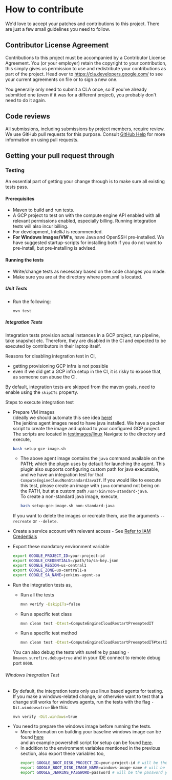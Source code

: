 <!--
 Copyright 2020 Google LLC

 Licensed under the Apache License, Version 2.0 (the "License"); you may not use this file except in
 compliance with the License. You may obtain a copy of the License at

        https://www.apache.org/licenses/LICENSE-2.0

 Unless required by applicable law or agreed to in writing, software distributed under the License
 is distributed on an "AS IS" BASIS, WITHOUT WARRANTIES OR CONDITIONS OF ANY KIND, either express or
 implied. See the License for the specific language governing permissions and limitations under the
 License.
-->
# How to contribute

We'd love to accept your patches and contributions to this project. There are
just a few small guidelines you need to follow.

## Contributor License Agreement

Contributions to this project must be accompanied by a Contributor License
Agreement. You (or your employer) retain the copyright to your contribution,
this simply gives us permission to use and redistribute your contributions as
part of the project. Head over to <https://cla.developers.google.com/> to see
your current agreements on file or to sign a new one.

You generally only need to submit a CLA once, so if you've already submitted one
(even if it was for a different project), you probably don't need to do it
again.

## Code reviews

All submissions, including submissions by project members, require review. We
use GitHub pull requests for this purpose. Consult
[GitHub Help](https://help.github.com/articles/about-pull-requests/) for more
information on using pull requests.

## Getting your pull request through
### Testing
An essential part of getting your change through is to make sure all existing tests pass.

#### Prerequisites
* Maven to build and run tests.
* A GCP project to test on with the compute engine API enabled with all relevant permissions
  enabled, especially billing. Running integration tests will also incur billing.
* For development, IntelliJ is recommended.
* **For Windows Images/VM's**, have Java and OpenSSH pre-installed. We have suggested
  startup-scripts for installing both if you do not want to pre-install,
  but pre-installing is advised.


#### Running the tests
* Write/change tests as necessary based on the code changes you made.
* Make sure you are at the directory where pom.xml is located.

##### Unit Tests
* Run the following: 
    ```
    mvn test
    ```

##### Integration Tests

Integration tests provision actual instances in a GCP project, run pipeline, take snapshot etc.
Therefore, they are disabled in the CI and expected to be executed by contributors in their laptop itself.

Reasons for disabling integration test in CI,
* getting provisioning GCP infra is not possible
* even if we did get a GCP infra setup in the CI, it is risky to expose that, as someone can abuse the CI.

By default, integration tests are skipped from the maven goals, need to enable using the `skipITs` property.

Steps to execute integration test
* Prepare VM images  
  (ideally we should automate this see idea [here](https://github.com/jenkinsci/google-compute-engine-plugin/pull/492#discussion_r1892705637))  
  The jenkins agent images need to have java installed. We have a packer script to create the image and upload to your configured GCP project.
  The scripts are located in [testimages/linux](./testimages/linux)
  Navigate to the directory and execute,
  ```bash
  bash setup-gce-image.sh
  ```
  * The above agent image contains the `java` command available on the PATH; which the plugin uses by default for launching the agent.
    This plugin also supports configuring custom path for java executable, and we have an integration test for that `ComputeEngineCloudNonStandardJavaIT`.
    If you would like to execute this test, please create an image with `java` command not being on the PATH, but at a custom path `/usr/bin/non-standard-java`.  
    To create a non-standard java image, execute,
    ```bash
    bash setup-gce-image.sh non-standard-java
    ```
  If you want to delete the images or recreate them, use the arguments `--recreate` or `--delete`.

* Create a service account with relevant access - See [Refer to IAM Credentials](Home.md#iam-credentials)   

* Export these mandatory environment variable   
  ```bash
  export GOOGLE_PROJECT_ID=your-project-id
  export GOOGLE_CREDENTIALS=/path/to/sa-key.json
  export GOOGLE_REGION=us-central1
  export GOOGLE_ZONE=us-central1-a
  export GOOGLE_SA_NAME=jenkins-agent-sa
  ```
* Run the integration tests as,  
  * Run all the tests   
    ```bash
    mvn verify -DskipITs=false
    ```
  * Run a specific test class  
    ```bash
    mvn clean test -Dtest=ComputeEngineCloudRestartPreemptedIT
    ```
  * Run a specific test method  
    ```bash
    mvn clean test -Dtest=ComputeEngineCloudRestartPreemptedIT#testIfNodeWasPreempted
    ```
  You can also debug the tests with surefire by passing `-Dmaven.surefire.debug=true` and in your IDE connect to remote debug port `8000`.

###### Windows Integration Test
* By default, the integration tests only use linux based agents for testing. If you make a
  windows-related change, or otherwise want to test that a change still works for windows agents,
  run the tests with the flag `-Dit.windows=true` like this:  
  ```bash
  mvn verify -Dit.windows=true
  ```
* You need to prepare the windows image before running the tests.  
  * More information on building your baseline windows image can be found [here](WINDOWS.md)  
      and an example powershell script for setup can be found [here](windows-it-install.ps1).  
  * In addition to the environment variables mentioned in the previous section, also export these variables too,  
    ```bash
    export GOOGLE_BOOT_DISK_PROJECT_ID=your-project-id # will be the same as your project id
    export GOOGLE_BOOT_DISK_IMAGE_NAME=windows-image-name # will be the name of the image you created using packer in Google cloud console
    export GOOGLE_JENKINS_PASSWORD=password # will be the password you set when creating the image with packer, used for password based ssh authentication.
    ```
